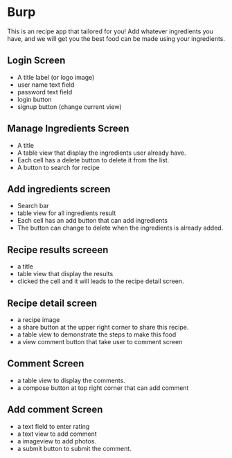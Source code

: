 # Burp

This is an recipe app that tailored for you! Add whatever ingredients you have, and we will get you the best food can be made using your ingredients.

## Login Screen  

- A title label (or logo image)
- user name text field
- password text field 
- login button
- signup button (change current view)

## Manage Ingredients Screen

- A title 
- A table view that display the ingredients user already have.
- Each cell has a delete button to delete it from the list.
- A button to search for recipe

## Add ingredients screen

- Search bar
- table view for all ingredients result
- Each cell has an add button that can add ingredients
- The button can change to delete when the ingredients is already added.

## Recipe results screeen

- a title
- table view that display the results
- clicked the cell and it will leads to the recipe detail screen.

## Recipe detail screen

- a recipe image
- a share button at the upper right corner to share this recipe.
- a table view to demonstrate the steps to make this food
- a view comment button that take user to comment screen

## Comment Screen

- a table view to display the comments.
- a compose button at top right corner that can add comment

## Add comment Screen

- a text field to enter rating
- a text view to add comment
- a imageview to add photos.
- a submit button to submit the comment.
